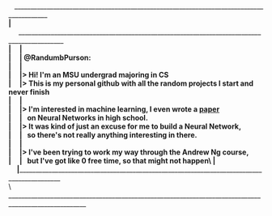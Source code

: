 &nbsp;&nbsp;&nbsp;_________________________________________________________________________________________  __\
\|&nbsp;&nbsp;&nbsp;&nbsp;&nbsp;&nbsp;______________________________________________________________________________________________   __\
\|&nbsp;&nbsp;&nbsp;&nbsp;&nbsp;|\
\|&nbsp;&nbsp;&nbsp;&nbsp;&nbsp;| **@RandumbPurson:**\
\|&nbsp;&nbsp;&nbsp;&nbsp;&nbsp;|\
\|&nbsp;&nbsp;&nbsp;&nbsp;&nbsp;|> Hi! I'm an MSU undergrad majoring in CS\
\|&nbsp;&nbsp;&nbsp;&nbsp;&nbsp;|> This is my personal github with all the random projects I start and never finish\
\|&nbsp;&nbsp;&nbsp;&nbsp;&nbsp;|\
\|&nbsp;&nbsp;&nbsp;&nbsp;&nbsp;|> I'm interested in machine learning, I even wrote a [paper](https://www.emerginginvestigators.org/articles/the-effect-of-varying-training-on-neural-network-weights-and-visualizations)\
\|&nbsp;&nbsp;&nbsp;&nbsp;&nbsp;|&nbsp;&nbsp;&nbsp;on Neural Networks in high school.\
\|&nbsp;&nbsp;&nbsp;&nbsp;&nbsp;|> It was kind of just an excuse for me to build a Neural Network,\
\|&nbsp;&nbsp;&nbsp;&nbsp;&nbsp;|&nbsp;&nbsp;&nbsp;so there's not really anything interesting in there.\
\|&nbsp;&nbsp;&nbsp;&nbsp;&nbsp;|\
\|&nbsp;&nbsp;&nbsp;&nbsp;&nbsp;|> I've been trying to work my way through the Andrew Ng course,\
\|&nbsp;&nbsp;&nbsp;&nbsp;&nbsp;|&nbsp;&nbsp;&nbsp;but I've got like 0 free time, so that might not happen\ 
\|&nbsp;&nbsp;&nbsp;&nbsp;&nbsp;|_____________________________________________________________________________________________ \
\ ______________________________________________________________________________________________________
